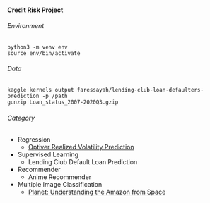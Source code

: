 #### Credit Risk Project

###### Environment

```
python3 -m venv env
source env/bin/activate
```

###### Data

```
kaggle kernels output faressayah/lending-club-loan-defaulters-prediction -p /path
gunzip Loan_status_2007-2020Q3.gzip
```



###### Category

- Regression
  - [Optiver Realized Volatility Prediction](https://www.kaggle.com/c/optiver-realized-volatility-prediction)
- Supervised Learning
  - Lending Club Default Loan Prediction
- Recommender
  - Anime Recommender
- Multiple Image Classification
  - [Planet: Understanding the Amazon from Space](https://www.kaggle.com/c/planet-understanding-the-amazon-from-space)
